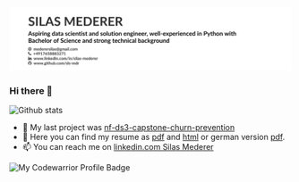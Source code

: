 ![bild](https://github.com/sls-mdr/sls-mdr/blob/main/header-resume.png)

### Hi there 👋
![Github stats](https://github-readme-stats.vercel.app/api?username=sls-mdr)

- 🔭 My last project was [nf-ds3-capstone-churn-prevention](https://github.com/jb-ds2020/nf-ds3-capstone-churn-prevention)
- 💬 Here you can find my resume as [pdf](https://github.com/sls-mdr/cv/blob/master/2020-CV-EN-Mederer_Silas-basic.pdf) and [html](https://github.com/sls-mdr/cv/blob/master/cv-Silas-Mederer.html) or german version [pdf](https://github.com/sls-mdr/cv/blob/master/2020-CV-DE-Mederer_Silas-basic.pdf).
- 📫 You can reach me on [linkedin.com Silas Mederer](https://www.linkedin.com/in/silas-mederer)

![My Codewarrior Profile Badge](https://www.codewars.com/users/sls-mdr/badges/large)
